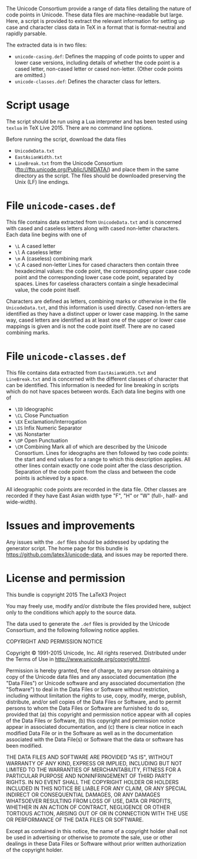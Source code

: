 The Unicode Consortium provide a range of data files detailing
the nature of code points in Unicode. These data files are
machine-readable but large. Here, a script is provided to
extract the relevant information for setting up case and
character class data in TeX in a format that is format-neutral
and rapidly parsable.

The extracted data is in two files:
- `unicode-casing.def`: Defines the mapping of code points to
  upper and lower case versions, including details of whether
  the code point is a cased letter, non-cased letter or cased
  non-letter. (Other code points are omitted.)
- `unicode-classes.def`: Defines the character class for
  letters.

Script usage
============

The script should be run using a Lua interpreter and has been
tested using `texlua` in TeX Live 2015. There are no command
line options.

Before running the script, download the data files
 - `UnicodeData.txt`
 - `EastAsianWidth.txt`
 - `LineBreak.txt`
from the Unicode Consortium
(ftp://ftp.unicode.org/Public/UNIDATA/) and place them in the
same directory as the script. The files should be downloaded
preserving the Unix (LF) line endings.

File `unicode-cases.def`
========================

This file contains data extracted from `UnicodeData.txt` and is
concerned with cased and caseless letters along with cased
non-letter characters. Each data line begins with one of
 - `\L` A cased letter
 - `\l` A caseless letter
 - `\m` A (caseless) combining mark
 - `\C` A cased non-letter
Lines for cased characters then contain three hexadecimal
values: the code point, the corresponding upper case code point
and the corresponding lower case code point, separated by
spaces. Lines for caseless characters contain a single
hexadecimal value, the code point itself.

Characters are defined as letters, combining marks or otherwise
in the file `UnicodeData.txt`, and this information is used
directly. Cased non-letters are identified as they have a
distinct upper or lower case mapping. In the same way, cased
letters are identified as at least one of the upper or lower case
mappings is given and is not the code point itself. There are no
cased combining marks.

File `unicode-classes.def`
==========================

This file contains data extracted from `EastAsianWidth.txt` and
`LineBreak.txt` and is concerned with the different classes of
character that can be identified. This information is needed for
line breaking in scripts which do not have spaces between words.
Each data line begins with one of
 - `\ID` Ideographic
 - `\CL` Close Punctuation
 - `\EX` Exclamation/Interrogation
 - `\IS` Infix Numeric Separator
 - `\NS` Nonstarter
 - `\OP` Open Punctuation
 - `\CM` Combining Mark
all of which are described by the Unicode Consortium. Lines for
ideographs are then followed by two code points: the start and
end values for a range to which this description applies. All
other lines contain exactly one code point after the class
description. Separation of the code point from the class and between
the code points is achieved by a space.

All ideographic code points are recorded in the data file. Other
classes are recorded if they have East Asian width type "F", "H"
or "W" (full-, half- and wide-width).

Issues and improvements
=======================

Any issues with the `.def` files should be addressed by updating
the generator script. The home page for this bundle is
https://github.com/latex3/unicode-data, and issues may be
reported there.

License and permission
======================

This bundle is copyright 2015 The LaTeX3 Project

You may freely use, modify and/or distribute the files provided
here, subject only to the conditions which apply to the source
data.

The data used to generate the `.def` files is provided by the
Unicode Consortium, and the following following notice applies.

COPYRIGHT AND PERMISSION NOTICE

Copyright © 1991-2015 Unicode, Inc. All rights reserved.
Distributed under the Terms of Use in 
http://www.unicode.org/copyright.html.

Permission is hereby granted, free of charge, to any person
obtaining a copy of the Unicode data files and any associated
documentation (the "Data Files") or Unicode software and any
associated documentation (the "Software") to deal in the Data
Files or Software without restriction, including without
limitation the rights to use, copy, modify, merge, publish,
distribute, and/or sell copies of the Data Files or Software,
and to permit persons to whom the Data Files or Software are
furnished to do so, provided that
(a) this copyright and permission notice appear with all copies
of the Data Files or Software,
(b) this copyright and permission notice appear in associated
documentation, and
(c) there is clear notice in each modified Data File or in the
Software as well as in the documentation associated with the
Data File(s) or Software that the data or software has been
modified.

THE DATA FILES AND SOFTWARE ARE PROVIDED "AS IS", WITHOUT
WARRANTY OF ANY KIND, EXPRESS OR IMPLIED, INCLUDING BUT NOT
LIMITED TO THE WARRANTIES OF MERCHANTABILITY, FITNESS FOR A
PARTICULAR PURPOSE AND NONINFRINGEMENT OF THIRD PARTY RIGHTS. IN
NO EVENT SHALL THE COPYRIGHT HOLDER OR HOLDERS INCLUDED IN THIS
NOTICE BE LIABLE FOR ANY CLAIM, OR ANY SPECIAL INDIRECT OR
CONSEQUENTIAL DAMAGES, OR ANY DAMAGES WHATSOEVER RESULTING FROM
LOSS OF USE, DATA OR PROFITS, WHETHER IN AN ACTION OF CONTRACT,
NEGLIGENCE OR OTHER TORTIOUS ACTION, ARISING OUT OF OR IN
CONNECTION WITH THE USE OR PERFORMANCE OF THE DATA FILES OR
SOFTWARE.

Except as contained in this notice, the name of a copyright
holder shall not be used in advertising or otherwise to promote
the sale, use or other dealings in these Data Files or Software
without prior written authorization of the copyright holder.
